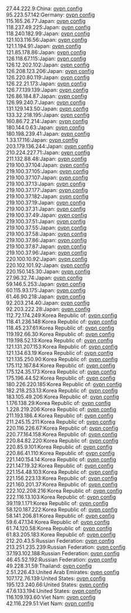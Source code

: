 27.44.222.9:China: [ovpn config](vpn/27_44_222_9.ovpn)  
95.223.57.142:Germany: [ovpn config](vpn/95_223_57_142.ovpn)  
115.165.26.77:Japan: [ovpn config](vpn/115_165_26_77.ovpn)  
118.237.49.225:Japan: [ovpn config](vpn/118_237_49_225.ovpn)  
118.240.182.99:Japan: [ovpn config](vpn/118_240_182_99.ovpn)  
121.103.116.56:Japan: [ovpn config](vpn/121_103_116_56.ovpn)  
121.1.194.91:Japan: [ovpn config](vpn/121_1_194_91.ovpn)  
121.85.178.86:Japan: [ovpn config](vpn/121_85_178_86.ovpn)  
126.118.67.115:Japan: [ovpn config](vpn/126_118_67_115.ovpn)  
126.12.202.102:Japan: [ovpn config](vpn/126_12_202_102.ovpn)  
126.208.123.206:Japan: [ovpn config](vpn/126_208_123_206.ovpn)  
126.220.80.119:Japan: [ovpn config](vpn/126_220_80_119.ovpn)  
126.22.21.173:Japan: [ovpn config](vpn/126_22_21_173.ovpn)  
126.77.139.139:Japan: [ovpn config](vpn/126_77_139_139.ovpn)  
126.86.184.87:Japan: [ovpn config](vpn/126_86_184_87.ovpn)  
126.99.240.7:Japan: [ovpn config](vpn/126_99_240_7.ovpn)  
131.129.143.50:Japan: [ovpn config](vpn/131_129_143_50.ovpn)  
133.32.218.195:Japan: [ovpn config](vpn/133_32_218_195.ovpn)  
160.86.72.214:Japan: [ovpn config](vpn/160_86_72_214.ovpn)  
180.144.0.63:Japan: [ovpn config](vpn/180_144_0_63.ovpn)  
180.198.239.41:Japan: [ovpn config](vpn/180_198_239_41.ovpn)  
1.33.17.116:Japan: [ovpn config](vpn/1_33_17_116.ovpn)  
203.179.136.244:Japan: [ovpn config](vpn/203_179_136_244.ovpn)  
210.224.227.71:Japan: [ovpn config](vpn/210_224_227_71.ovpn)  
211.132.88.48:Japan: [ovpn config](vpn/211_132_88_48.ovpn)  
219.100.37.104:Japan: [ovpn config](vpn/219_100_37_104.ovpn)  
219.100.37.105:Japan: [ovpn config](vpn/219_100_37_105.ovpn)  
219.100.37.107:Japan: [ovpn config](vpn/219_100_37_107.ovpn)  
219.100.37.13:Japan: [ovpn config](vpn/219_100_37_13.ovpn)  
219.100.37.177:Japan: [ovpn config](vpn/219_100_37_177.ovpn)  
219.100.37.182:Japan: [ovpn config](vpn/219_100_37_182.ovpn)  
219.100.37.19:Japan: [ovpn config](vpn/219_100_37_19.ovpn)  
219.100.37.31:Japan: [ovpn config](vpn/219_100_37_31.ovpn)  
219.100.37.49:Japan: [ovpn config](vpn/219_100_37_49.ovpn)  
219.100.37.51:Japan: [ovpn config](vpn/219_100_37_51.ovpn)  
219.100.37.55:Japan: [ovpn config](vpn/219_100_37_55.ovpn)  
219.100.37.58:Japan: [ovpn config](vpn/219_100_37_58.ovpn)  
219.100.37.86:Japan: [ovpn config](vpn/219_100_37_86.ovpn)  
219.100.37.87:Japan: [ovpn config](vpn/219_100_37_87.ovpn)  
219.100.37.96:Japan: [ovpn config](vpn/219_100_37_96.ovpn)  
220.100.10.92:Japan: [ovpn config](vpn/220_100_10_92.ovpn)  
220.102.101.92:Japan: [ovpn config](vpn/220_102_101_92.ovpn)  
220.150.145.30:Japan: [ovpn config](vpn/220_150_145_30.ovpn)  
27.96.32.74:Japan: [ovpn config](vpn/27_96_32_74.ovpn)  
59.146.5.253:Japan: [ovpn config](vpn/59_146_5_253.ovpn)  
60.115.93.175:Japan: [ovpn config](vpn/60_115_93_175.ovpn)  
61.46.90.218:Japan: [ovpn config](vpn/61_46_90_218.ovpn)  
92.203.214.40:Japan: [ovpn config](vpn/92_203_214_40.ovpn)  
92.203.222.28:Japan: [ovpn config](vpn/92_203_222_28.ovpn)  
112.72.174.249:Korea Republic of: [ovpn config](vpn/112_72_174_249.ovpn)  
118.41.236.148:Korea Republic of: [ovpn config](vpn/118_41_236_148.ovpn)  
118.45.237.61:Korea Republic of: [ovpn config](vpn/118_45_237_61.ovpn)  
119.192.66.30:Korea Republic of: [ovpn config](vpn/119_192_66_30.ovpn)  
119.198.52.13:Korea Republic of: [ovpn config](vpn/119_198_52_13.ovpn)  
121.131.207.153:Korea Republic of: [ovpn config](vpn/121_131_207_153.ovpn)  
121.134.63.19:Korea Republic of: [ovpn config](vpn/121_134_63_19.ovpn)  
121.135.250.90:Korea Republic of: [ovpn config](vpn/121_135_250_90.ovpn)  
175.112.167.84:Korea Republic of: [ovpn config](vpn/175_112_167_84.ovpn)  
175.124.35.173:Korea Republic of: [ovpn config](vpn/175_124_35_173.ovpn)  
175.196.44.52:Korea Republic of: [ovpn config](vpn/175_196_44_52.ovpn)  
180.226.220.185:Korea Republic of: [ovpn config](vpn/180_226_220_185.ovpn)  
182.218.253.13:Korea Republic of: [ovpn config](vpn/182_218_253_13.ovpn)  
183.105.49.206:Korea Republic of: [ovpn config](vpn/183_105_49_206.ovpn)  
1.176.138.29:Korea Republic of: [ovpn config](vpn/1_176_138_29.ovpn)  
1.228.219.206:Korea Republic of: [ovpn config](vpn/1_228_219_206.ovpn)  
211.193.186.4:Korea Republic of: [ovpn config](vpn/211_193_186_4.ovpn)  
211.245.15.211:Korea Republic of: [ovpn config](vpn/211_245_15_211.ovpn)  
220.116.226.67:Korea Republic of: [ovpn config](vpn/220_116_226_67.ovpn)  
220.77.164.158:Korea Republic of: [ovpn config](vpn/220_77_164_158.ovpn)  
220.84.82.220:Korea Republic of: [ovpn config](vpn/220_84_82_220.ovpn)  
220.85.9.101:Korea Republic of: [ovpn config](vpn/220_85_9_101.ovpn)  
220.86.41.110:Korea Republic of: [ovpn config](vpn/220_86_41_110.ovpn)  
221.140.154.14:Korea Republic of: [ovpn config](vpn/221_140_154_14.ovpn)  
221.147.19.32:Korea Republic of: [ovpn config](vpn/221_147_19_32.ovpn)  
221.154.48.103:Korea Republic of: [ovpn config](vpn/221_154_48_103.ovpn)  
221.156.223.13:Korea Republic of: [ovpn config](vpn/221_156_223_13.ovpn)  
221.160.201.37:Korea Republic of: [ovpn config](vpn/221_160_201_37.ovpn)  
222.102.208.216:Korea Republic of: [ovpn config](vpn/222_102_208_216.ovpn)  
222.116.13.103:Korea Republic of: [ovpn config](vpn/222_116_13_103.ovpn)  
39.119.1.171:Korea Republic of: [ovpn config](vpn/39_119_1_171.ovpn)  
58.120.187.222:Korea Republic of: [ovpn config](vpn/58_120_187_222.ovpn)  
58.141.206.81:Korea Republic of: [ovpn config](vpn/58_141_206_81.ovpn)  
59.6.47.134:Korea Republic of: [ovpn config](vpn/59_6_47_134.ovpn)  
61.74.120.58:Korea Republic of: [ovpn config](vpn/61_74_120_58.ovpn)  
61.83.205.183:Korea Republic of: [ovpn config](vpn/61_83_205_183.ovpn)  
212.20.43.5:Russian Federation: [ovpn config](vpn/212_20_43_5.ovpn)  
213.251.235.239:Russian Federation: [ovpn config](vpn/213_251_235_239.ovpn)  
37.193.102.188:Russian Federation: [ovpn config](vpn/37_193_102_188.ovpn)  
46.45.52.192:Russian Federation: [ovpn config](vpn/46_45_52_192.ovpn)  
49.228.31.59:Thailand: [ovpn config](vpn/49_228_31_59.ovpn)  
2.51.226.43:United Arab Emirates: [ovpn config](vpn/2_51_226_43.ovpn)  
107.172.76.139:United States: [ovpn config](vpn/107_172_76_139.ovpn)  
195.123.240.66:United States: [ovpn config](vpn/195_123_240_66.ovpn)  
47.6.133.194:United States: [ovpn config](vpn/47_6_133_194.ovpn)  
116.109.193.60:Viet Nam: [ovpn config](vpn/116_109_193_60.ovpn)  
42.116.229.51:Viet Nam: [ovpn config](vpn/42_116_229_51.ovpn)  
